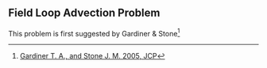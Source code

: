 ## Field Loop Advection Problem

This problem is first suggested by Gardiner & Stone[^1]

[^1]: [Gardiner T. A., and Stone J. M. 2005, JCP](https://www.sciencedirect.com/science/article/pii/S0021999104004784)
